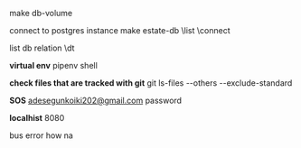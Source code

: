 make db-volume

connect to postgres instance
make estate-db
\list
\connect

list db relation 
\dt

**virtual env**
pipenv shell

**check files that are tracked with git**
git ls-files --others --exclude-standard

**SOS**
adesegunkoiki202@gmail.com
password

**localhist**
8080

bus error how na